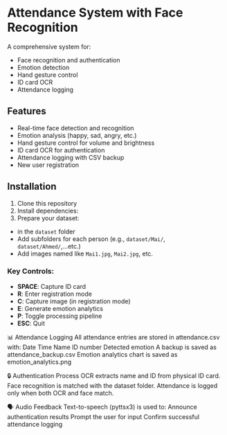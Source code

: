 # Attendance System with Face Recognition

A comprehensive system for:
- Face recognition and authentication
- Emotion detection
- Hand gesture control
- ID card OCR
- Attendance logging

## Features

- Real-time face detection and recognition
- Emotion analysis (happy, sad, angry, etc.)
- Hand gesture control for volume and brightness
- ID card OCR for authentication
- Attendance logging with CSV backup
- New user registration

## Installation

1. Clone this repository
2. Install dependencies:
3. Prepare your dataset:
- in the `dataset` folder
- Add subfolders for each person (e.g., `dataset/Mai/`, `dataset/Ahmed/`,...etc.)
- Add images named like `Mai1.jpg`, `Mai2.jpg`, etc.

### Key Controls:
- **SPACE**: Capture ID card
- **R**: Enter registration mode
- **C**: Capture image (in registration mode)
- **E**: Generate emotion analytics
- **P**: Toggle processing pipeline
- **ESC**: Quit

📊 Attendance Logging
All attendance entries are stored in attendance.csv with:
Date
Time
Name
ID number
Detected emotion
A backup is saved as attendance_backup.csv
Emotion analytics chart is saved as emotion_analytics.png

🔒 Authentication Process
OCR extracts name and ID from physical ID card.
Face recognition is matched with the dataset folder.
Attendance is logged only when both OCR and face match.

🗣️ Audio Feedback
Text-to-speech (pyttsx3) is used to:
Announce authentication results
Prompt the user for input
Confirm successful attendance logging
